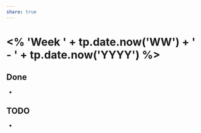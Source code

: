 ```yaml
---
share: true
---
```


# <% 'Week ' + tp.date.now('WW') + ' - ' + tp.date.now('YYYY') %>

## Done

* 

## TODO

- 